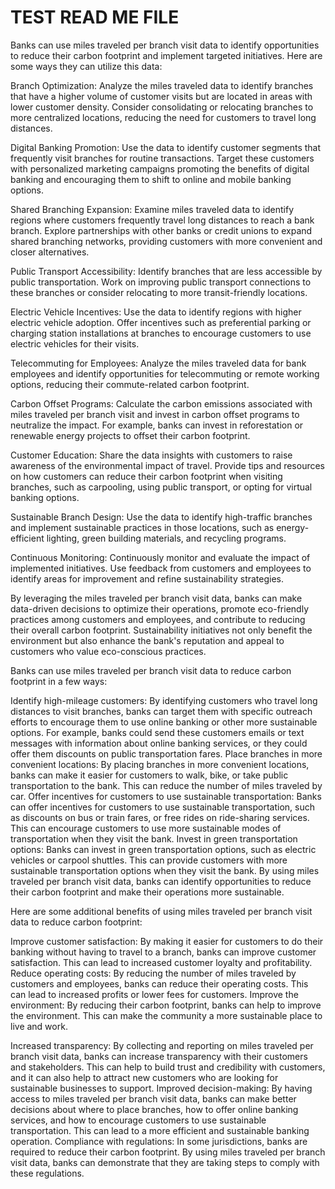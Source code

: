 # TEST READ ME FILE

Banks can use miles traveled per branch visit data to identify opportunities to reduce their carbon footprint and implement targeted initiatives. Here are some ways they can utilize this data:

Branch Optimization: Analyze the miles traveled data to identify branches that have a higher volume of customer visits but are located in areas with lower customer density. Consider consolidating or relocating branches to more centralized locations, reducing the need for customers to travel long distances.

Digital Banking Promotion: Use the data to identify customer segments that frequently visit branches for routine transactions. Target these customers with personalized marketing campaigns promoting the benefits of digital banking and encouraging them to shift to online and mobile banking options.

Shared Branching Expansion: Examine miles traveled data to identify regions where customers frequently travel long distances to reach a bank branch. Explore partnerships with other banks or credit unions to expand shared branching networks, providing customers with more convenient and closer alternatives.

Public Transport Accessibility: Identify branches that are less accessible by public transportation. Work on improving public transport connections to these branches or consider relocating to more transit-friendly locations.

Electric Vehicle Incentives: Use the data to identify regions with higher electric vehicle adoption. Offer incentives such as preferential parking or charging station installations at branches to encourage customers to use electric vehicles for their visits.

Telecommuting for Employees: Analyze the miles traveled data for bank employees and identify opportunities for telecommuting or remote working options, reducing their commute-related carbon footprint.

Carbon Offset Programs: Calculate the carbon emissions associated with miles traveled per branch visit and invest in carbon offset programs to neutralize the impact. For example, banks can invest in reforestation or renewable energy projects to offset their carbon footprint.

Customer Education: Share the data insights with customers to raise awareness of the environmental impact of travel. Provide tips and resources on how customers can reduce their carbon footprint when visiting branches, such as carpooling, using public transport, or opting for virtual banking options.

Sustainable Branch Design: Use the data to identify high-traffic branches and implement sustainable practices in those locations, such as energy-efficient lighting, green building materials, and recycling programs.

Continuous Monitoring: Continuously monitor and evaluate the impact of implemented initiatives. Use feedback from customers and employees to identify areas for improvement and refine sustainability strategies.

By leveraging the miles traveled per branch visit data, banks can make data-driven decisions to optimize their operations, promote eco-friendly practices among customers and employees, and contribute to reducing their overall carbon footprint. Sustainability initiatives not only benefit the environment but also enhance the bank's reputation and appeal to customers who value eco-conscious practices.

Banks can use miles traveled per branch visit data to reduce carbon footprint in a few ways:

Identify high-mileage customers: By identifying customers who travel long distances to visit branches, banks can target them with specific outreach efforts to encourage them to use online banking or other more sustainable options. For example, banks could send these customers emails or text messages with information about online banking services, or they could offer them discounts on public transportation fares.
Place branches in more convenient locations: By placing branches in more convenient locations, banks can make it easier for customers to walk, bike, or take public transportation to the bank. This can reduce the number of miles traveled by car.
Offer incentives for customers to use sustainable transportation: Banks can offer incentives for customers to use sustainable transportation, such as discounts on bus or train fares, or free rides on ride-sharing services. This can encourage customers to use more sustainable modes of transportation when they visit the bank.
Invest in green transportation options: Banks can invest in green transportation options, such as electric vehicles or carpool shuttles. This can provide customers with more sustainable transportation options when they visit the bank.
By using miles traveled per branch visit data, banks can identify opportunities to reduce their carbon footprint and make their operations more sustainable.

Here are some additional benefits of using miles traveled per branch visit data to reduce carbon footprint:

Improve customer satisfaction: By making it easier for customers to do their banking without having to travel to a branch, banks can improve customer satisfaction. This can lead to increased customer loyalty and profitability.
Reduce operating costs: By reducing the number of miles traveled by customers and employees, banks can reduce their operating costs. This can lead to increased profits or lower fees for customers.
Improve the environment: By reducing their carbon footprint, banks can help to improve the environment. This can make the community a more sustainable place to live and work.

Increased transparency: By collecting and reporting on miles traveled per branch visit data, banks can increase transparency with their customers and stakeholders. This can help to build trust and credibility with customers, and it can also help to attract new customers who are looking for sustainable businesses to support.
Improved decision-making: By having access to miles traveled per branch visit data, banks can make better decisions about where to place branches, how to offer online banking services, and how to encourage customers to use sustainable transportation. This can lead to a more efficient and sustainable banking operation.
Compliance with regulations: In some jurisdictions, banks are required to reduce their carbon footprint. By using miles traveled per branch visit data, banks can demonstrate that they are taking steps to comply with these regulations.
